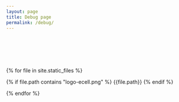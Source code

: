 ```yaml
---
layout: page
title: Debug page
permalink: /debug/
---
```

<br><br><br><br><br>
{% for file in site.static_files %}

{% if file.path contains "logo-ecell.png" %}
{{file.path}}
{% endif %}

<!-- {{file.path}} -->
{% endfor %}
